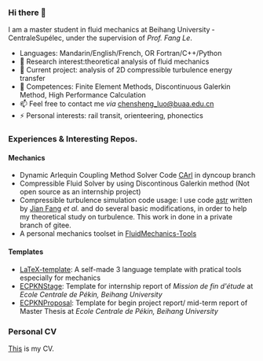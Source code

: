 ### Hi there 👋
I am a master student in fluid mechanics at Beihang University ‑ CentraleSupélec, under the supervision of *Prof. Fang Le*. 
- Languages: Mandarin/English/French,  OR  Fortran/C++/Python
- 🤔 Research interest:theoretical analysis of fluid mechanics
- 🔭 Current project: analysis of 2D compressible turbulence energy transfer
- 🌱 Competences: Finite Element Methods, Discontinuous Galerkin Method, High Performance Calculation
- 📫 Feel free to contact me *via* [chensheng_luo@buaa.edu.cn](mailto:chensheng_luo@buaa.edu.cn)
- ⚡ Personal interests: rail transit, orienteering, phonectics
### Experiences & Interesting Repos.
#### Mechanics
- Dynamic Arlequin Coupling Method Solver Code [CArl](https://github.com/cottereau/CArl/tree/dyncoup) in dyncoup branch
- Compressible Fluid Solver by using Discontinous Galerkin method (Not open source as an internship project)
- Compressible turbulence simulation code usage: I use code [astr](https://github.com/astr-code/astr) written by [Jian Fang](https://github.com/fangjian19) *et al.* and do several basic modifications, in order to help my theoretical study on turbulence. This work in done in a private branch of gitee.
- A personal mechanics toolset in [FluidMechanics-Tools](https://github.com/lcs27/FluidMechanics-Tools)
#### Templates
- [LaTeX-template](https://github.com/lcs27/LaTeX-template): A self-made 3 language template with pratical tools especially for mechanics
- [ECPKNStage](https://github.com/lcs27/ECPKNStage): Template for internship report of *Mission de fin d'étude* at *Ecole Centrale de Pékin, Beihang University*
- [ECPKNProposal](https://github.com/lcs27/ECPKNProposal): Template for begin project report/ mid-term report of Master Thesis at *Ecole Centrale de Pékin, Beihang University*
### Personal CV
[This](./CV-lcs-en2.pdf) is my CV.
